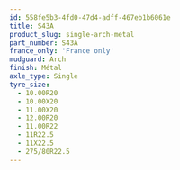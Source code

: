 ```yaml
---
id: 558fe5b3-4fd0-47d4-adff-467eb1b6061e
title: S43A
product_slug: single-arch-metal
part_number: S43A
france_only: 'France only'
mudguard: Arch
finish: Métal
axle_type: Single
tyre_size:
  - 10.00R20
  - 10.00X20
  - 11.00X20
  - 12.00R20
  - 11.00R22
  - 11R22.5
  - 11X22.5
  - 275/80R22.5
---
```

